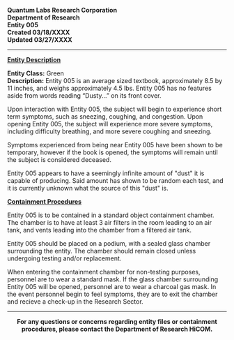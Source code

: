 **Quantum Labs Research Corporation** </br>
**Department of Research** </br>
**Entity 005** </br>
**Created 03/18/XXXX** </br>
**Updated 03/27/XXXX** </br>

---

**<ins>Entity Description</ins>**

**Entity Class:** Green </br>
**Description:** Entity 005 is an average sized textbook, approximately 8.5 by 11 inches, and weighs approximately 4.5 lbs. Entity 005 has no features aside from words reading “Dusty...” on its front cover.

Upon interaction with Entity 005, the subject will begin to experience short term symptoms, such as sneezing, coughing, and congestion. Upon opening Entity 005, the subject will experience more severe symptoms, including difficulty breathing, and more severe coughing and sneezing.

Symptoms experienced from being near Entity 005 have been shown to be temporary, however if the book is opened, the symptoms will remain until the subject is considered deceased.

Entity 005 appears to have a seemingly infinite amount of "dust" it is capable of producing. Said amount has shown to be random each test, and it is currently unknown what the source of this "dust" is.


**<ins>Containment Procedures</ins>** 

Entity 005 is to be contained in a standard object containment chamber. The chamber is to have at least 3 air filters in the room leading to an air tank, and vents leading into the chamber from a filtered air tank.

Entity 005 should be placed on a podium, with a sealed glass chamber surrounding the entity. The chamber should remain closed unless undergoing testing and/or replacement.

When entering the containment chamber for non-testing purposes, personnel are to wear a standard mask. If the glass chamber surrounding Entity 005 will be opened, personnel are to wear a charcoal gas mask. In the event personnel begin to feel symptoms, they are to exit the chamber and recieve a check-up in the Research Sector.

---

<p align="center">
  <b>For any questions or concerns regarding entity files or containment procedures, please contact the Department of Research HiCOM.</b>
</p>
